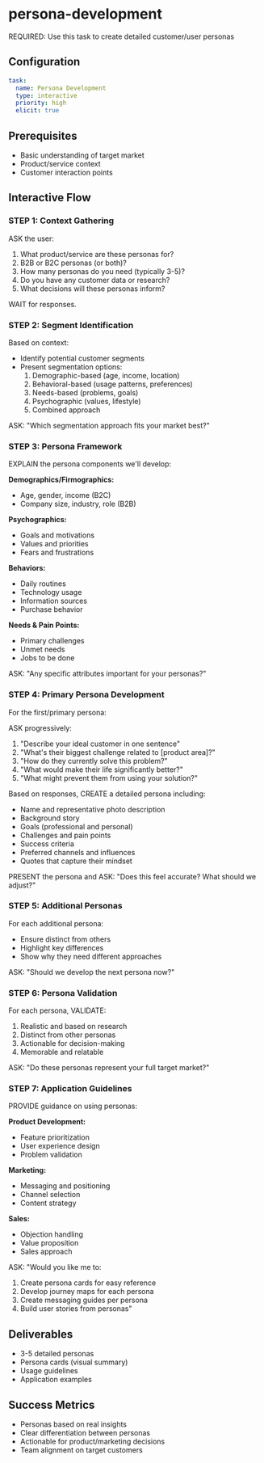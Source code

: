 # persona-development

REQUIRED: Use this task to create detailed customer/user personas

## Configuration
```yaml
task:
  name: Persona Development
  type: interactive
  priority: high
  elicit: true
```

## Prerequisites
- Basic understanding of target market
- Product/service context
- Customer interaction points

## Interactive Flow

### STEP 1: Context Gathering
ASK the user:
1. What product/service are these personas for?
2. B2B or B2C personas (or both)?
3. How many personas do you need (typically 3-5)?
4. Do you have any customer data or research?
5. What decisions will these personas inform?

WAIT for responses.

### STEP 2: Segment Identification
Based on context:
- Identify potential customer segments
- Present segmentation options:
  1. Demographic-based (age, income, location)
  2. Behavioral-based (usage patterns, preferences)
  3. Needs-based (problems, goals)
  4. Psychographic (values, lifestyle)
  5. Combined approach

ASK: "Which segmentation approach fits your market best?"

### STEP 3: Persona Framework
EXPLAIN the persona components we'll develop:

**Demographics/Firmographics:**
- Age, gender, income (B2C)
- Company size, industry, role (B2B)

**Psychographics:**
- Goals and motivations
- Values and priorities
- Fears and frustrations

**Behaviors:**
- Daily routines
- Technology usage
- Information sources
- Purchase behavior

**Needs & Pain Points:**
- Primary challenges
- Unmet needs
- Jobs to be done

ASK: "Any specific attributes important for your personas?"

### STEP 4: Primary Persona Development
For the first/primary persona:

ASK progressively:
1. "Describe your ideal customer in one sentence"
2. "What's their biggest challenge related to [product area]?"
3. "How do they currently solve this problem?"
4. "What would make their life significantly better?"
5. "What might prevent them from using your solution?"

Based on responses, CREATE a detailed persona including:
- Name and representative photo description
- Background story
- Goals (professional and personal)
- Challenges and pain points
- Success criteria
- Preferred channels and influences
- Quotes that capture their mindset

PRESENT the persona and ASK: "Does this feel accurate? What should we adjust?"

### STEP 5: Additional Personas
For each additional persona:
- Ensure distinct from others
- Highlight key differences
- Show why they need different approaches

ASK: "Should we develop the next persona now?"

### STEP 6: Persona Validation
For each persona, VALIDATE:
1. Realistic and based on research
2. Distinct from other personas
3. Actionable for decision-making
4. Memorable and relatable

ASK: "Do these personas represent your full target market?"

### STEP 7: Application Guidelines
PROVIDE guidance on using personas:

**Product Development:**
- Feature prioritization
- User experience design
- Problem validation

**Marketing:**
- Messaging and positioning
- Channel selection
- Content strategy

**Sales:**
- Objection handling
- Value proposition
- Sales approach

ASK: "Would you like me to:
1. Create persona cards for easy reference
2. Develop journey maps for each persona
3. Create messaging guides per persona
4. Build user stories from personas"

## Deliverables
- 3-5 detailed personas
- Persona cards (visual summary)
- Usage guidelines
- Application examples

## Success Metrics
- Personas based on real insights
- Clear differentiation between personas
- Actionable for product/marketing decisions
- Team alignment on target customers